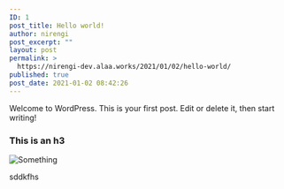 ```yaml
---
ID: 1
post_title: Hello world!
author: nirengi
post_excerpt: ""
layout: post
permalink: >
  https://nirengi-dev.alaa.works/2021/01/02/hello-world/
published: true
post_date: 2021-01-02 08:42:26
---
```

<p>Welcome to WordPress. This is your first post. Edit or delete it, then start writing!</p>
<h3>This is an h3</h3>
<p><img src="https://nirengi-dev.alaa.works/wp-content/uploads/2021/01/download-300x220.png" alt="Something" /></p>
<p>sddkfhs</p>